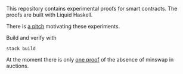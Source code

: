 This repository contains experimental proofs for smart contracts.
The proofs are built with Liquid Haskell.

There is [a pitch][pitch] motivating these experiments.

Build and verify with
```
stack build
```

At the moment there is only [one proof][noMinswap] of the absence of minswap in auctions.

[noMinswap]: https://github.com/tweag/smart-constracts-lh/blob/main/src/Auction/Minswap.hs
[pitch]: https://github.com/tweag/fm-meta/pull/13
